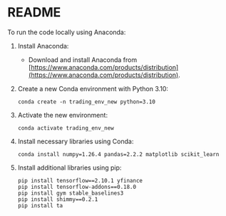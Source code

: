 # README

To run the code locally using Anaconda:

1. Install Anaconda:
   - Download and install Anaconda from [https://www.anaconda.com/products/distribution](https://www.anaconda.com/products/distribution).

2. Create a new Conda environment with Python 3.10:
   ```
   conda create -n trading_env_new python=3.10
   ```

3. Activate the new environment:
   ```
   conda activate trading_env_new
   ```

4. Install necessary libraries using Conda:
   ```
   conda install numpy=1.26.4 pandas=2.2.2 matplotlib scikit_learn
   ```

5. Install additional libraries using pip:
   ```
   pip install tensorflow==2.10.1 yfinance
   pip install tensorflow-addons==0.18.0
   pip install gym stable_baselines3
   pip install shimmy==0.2.1
   pip install ta
   ```
